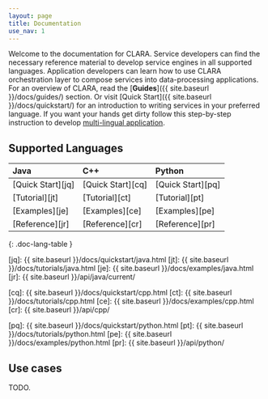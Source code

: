 ```yaml
---
layout: page
title: Documentation
use_nav: 1
---
```


Welcome to the documentation for CLARA.
Service developers can find the necessary reference material
to develop service engines in all supported languages.
Application developers can learn how to use CLARA orchestration layer
to compose services into data-processing applications.
For an overview of CLARA,
read the [**Guides**]({{ site.baseurl }}/docs/guides/) section.
Or visit [Quick Start]({{ site.baseurl }}/docs/quickstart/)
for an introduction to writing services in your preferred language.
If you want your hands get dirty follow this step-by-step instruction
to develop [multi-lingual application](https://github.com/JeffersonLab/clara-demo).


## Supported Languages

| Java | C++ | Python |
|:-----|:----|:-------|
| [Quick Start][jq] | [Quick Start][cq] | [Quick Start][pq] |
| [Tutorial][jt]    | [Tutorial][ct]    | [Tutorial][pt]    |
| [Examples][je]    | [Examples][ce]    | [Examples][pe]    |
| [Reference][jr]   | [Reference][cr]   | [Reference][pr]   |
{: .doc-lang-table }

[jq]: {{ site.baseurl }}/docs/quickstart/java.html
[jt]: {{ site.baseurl }}/docs/tutorials/java.html
[je]: {{ site.baseurl }}/docs/examples/java.html
[jr]: {{ site.baseurl }}/api/java/current/

[cq]: {{ site.baseurl }}/docs/quickstart/cpp.html
[ct]: {{ site.baseurl }}/docs/tutorials/cpp.html
[ce]: {{ site.baseurl }}/docs/examples/cpp.html
[cr]: {{ site.baseurl }}/api/cpp/

[pq]: {{ site.baseurl }}/docs/quickstart/python.html
[pt]: {{ site.baseurl }}/docs/tutorials/python.html
[pe]: {{ site.baseurl }}/docs/examples/python.html
[pr]: {{ site.baseurl }}/api/python/

## Use cases

TODO.
